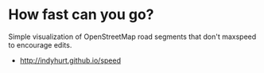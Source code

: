 # How fast can you go?
Simple visualization of OpenStreetMap road segments that don't maxspeed to encourage edits.
* http://indyhurt.github.io/speed
